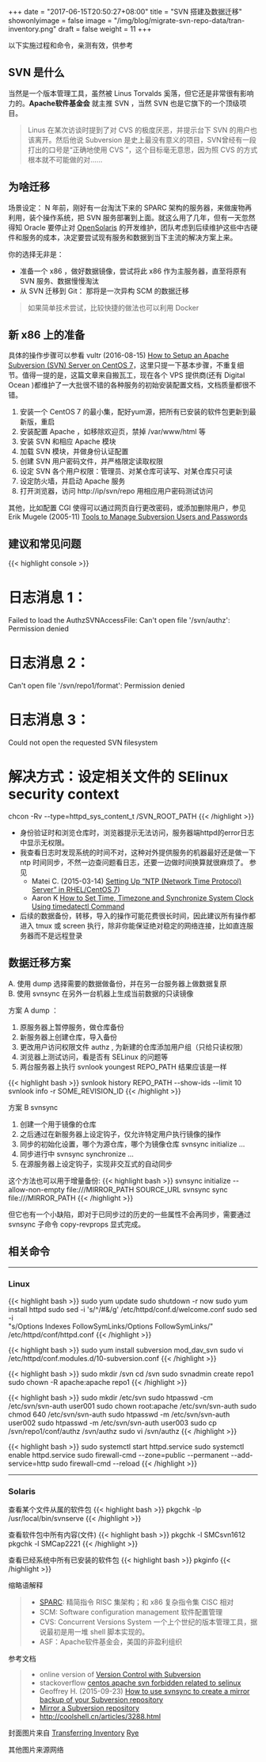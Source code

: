 +++
date = "2017-06-15T20:50:27+08:00"
title = "SVN 搭建及数据迁移"
showonlyimage = false
image = "/img/blog/migrate-svn-repo-data/tran-inventory.png"
draft = false
weight = 11
+++

以下实施过程和命令，亲测有效，供参考
<!--more-->

## SVN 是什么
当然是一个版本管理工具，虽然被 Linus Torvalds 奚落，但它还是非常很有影响力的。**Apache软件基金会** 就主推 SVN ，当然 SVN 也是它旗下的一个顶级项目。

> Linus 在某次访谈时提到了对 CVS 的极度厌恶，并提示台下 SVN 的用户也该离开。然后他说  Subversion 是史上最没有意义的项目，SVN曾经有一段打出的口号是“正确地使用 CVS ”，这个目标毫无意思，因为照 CVS 的方式根本就不可能做的对……

## 为啥迁移

场景设定： N 年前，刚好有一台淘汰下来的 SPARC 架构的服务器，来做废物再利用，装个操作系统，把 SVN 服务部署到上面。就这么用了几年，但有一天忽然得知 Oracle 要停止对 [OpenSolaris](https://en.wikipedia.org/wiki/Solaris_(operating_system)) 的开发维护，团队考虑到后续维护这些中古硬件和服务的成本，决定要尝试现有服务和数据到当下主流的解决方案上来。

你的选择无非是：

- 准备一个 x86 ，做好数据镜像，尝试将此 x86 作为主服务器，直至将原有 SVN 服务、数据慢慢淘汰
- 从 SVN 迁移到 Git： 那将是一次异构 SCM 的数据迁移

> 如果简单技术尝试，比较快捷的做法也可以利用 Docker

## 新 x86 上的准备

具体的操作步骤可以参看 vultr (2016-08-15) [How to Setup an Apache Subversion (SVN) Server on CentOS 7](https://www.vultr.com/docs/how-to-setup-an-apache-subversion-svn-server-on-centos-7)，这里只提一下基本步骤，不重复细节。值得一提的是，这篇文章来自搬瓦工，现在各个 VPS 提供商(还有 Digital Ocean )都维护了一大批很不错的各种服务的初始安装配置文档，文档质量都很不错。

1. 安装一个 CentOS 7 的最小集，配好yum源，把所有已安装的软件包更新到最新版，重启
2. 安装配置 Apache ，如移除欢迎页，禁掉 /var/www/html 等
3. 安装 SVN 和相应 Apache 模块
4. 加载 SVN 模块，并做身份认证配置
5. 创建 SVN 用户密码文件，并严格限定读取权限
6. 设定 SVN 各个用户权限：管理员、对某仓库可读写、对某仓库只可读
7. 设定防火墙，并启动 Apache 服务
8. 打开浏览器，访问 http://ip/svn/repo 用相应用户密码测试访问

其他，比如配置 CGI 使得可以通过网页自行更改密码，或添加删除用户，参见 Erik Mugele (2005-11) [Tools to Manage Subversion Users and Passwords](http://www.teuton.org/~ejm/svnpasswd/)

## 建议和常见问题

{{< highlight console >}}
# 日志消息 1：
  Failed to load the AuthzSVNAccessFile:
      Can't open file '/svn/authz': Permission denied

# 日志消息 2：
  Can't open file '/svn/repo1/format': Permission denied

# 日志消息 3：
  Could not open the requested SVN filesystem

# 解决方式：设定相关文件的 SElinux security context
chcon -Rv --type=httpd_sys_content_t /SVN_ROOT_PATH
{{< /highlight >}}

- 身份验证时和浏览仓库时，浏览器提示无法访问，服务器端httpd的error日志中显示无权限。
- 我查看日志时发现系统的时间不对，这种对外提供服务的机器最好还是做一下 ntp 时间同步，不然一边查问题看日志，还要一边做时间换算就很麻烦了。
参见
  - Matei C. (2015-03-14) [Setting Up “NTP (Network Time Protocol) Server” in RHEL/CentOS 7](https://www.tecmint.com/install-ntp-server-in-centos/))
  - Aaron K [How to Set Time, Timezone and Synchronize System Clock Using timedatectl Command](https://www.tecmint.com/set-time-timezone-and-synchronize-time-using-timedatectl-command/)  
- 后续的数据备份，转移，导入的操作可能花费很长时间，因此建议所有操作都进入 tmux 或  screen 执行，除非你能保证绝对稳定的网络连接，比如直连服务器而不是远程登录

## 数据迁移方案

A. 使用 dump 选择需要的数据做备份，并在另一台服务器上做数据复原  
B. 使用 svnsync 在另外一台机器上生成当前数据的只读镜像

方案 A dump ：

1. 原服务器上暂停服务，做仓库备份
2. 新服务器上创建仓库，导入备份
3. 更改用户访问权限文件 authz , 为新建的仓库添加用户组（只给只读权限）
4. 浏览器上测试访问，看是否有 SELinux 的问题等
5. 两台服务器上执行 svnlook youngest REPO_PATH 结果应该是一样

{{< highlight bash >}}
svnlook history REPO_PATH --show-ids --limit 10
svnlook info -r SOME_REVISION_ID
{{< /highlight >}}  

方案 B svnsync

1. 创建一个用于镜像的仓库
2. 之后通过在新服务器上设定钩子，仅允许特定用户执行镜像的操作
3. 同步的初始化设置，哪个为源仓库，哪个为镜像仓库 svnsync initialize ...
4. 同步进行中 svnsync synchronize ...
5. 在源服务器上设定钩子，实现非交互式的自动同步

这个方法也可以用于增量备份:
{{< highlight bash >}}
svnsync initialize --allow-non-empty file:///MIRROR_PATH SOURCE_URL
svnsync sync file:///MIRROR_PATH
{{< /highlight >}}

但它也有一个小缺陷，即对于已同步过的历史的一些属性不会再同步，需要通过 svnsync 子命令 copy-revprops 显式完成。

## 相关命令

---

### Linux

{{< highlight bash >}}
sudo yum update
sudo shutdown -r now
sudo yum install httpd
sudo sed -i 's/^/#&/g' /etc/httpd/conf.d/welcome.conf
sudo sed -i \
  "s/Options Indexes FollowSymLinks/Options FollowSymLinks/" \
  /etc/httpd/conf/httpd.conf
{{< /highlight >}}

{{< highlight bash >}}
sudo yum install subversion mod_dav_svn
sudo vi /etc/httpd/conf.modules.d/10-subversion.conf
{{< /highlight >}}

{{< highlight bash >}}
sudo mkdir /svn
cd /svn
sudo svnadmin create repo1
sudo chown -R apache:apache repo1
{{< /highlight >}}

{{< highlight bash >}}
sudo mkdir /etc/svn
sudo htpasswd -cm /etc/svn/svn-auth user001
sudo chown root:apache /etc/svn/svn-auth
sudo chmod 640 /etc/svn/svn-auth
sudo htpasswd -m /etc/svn/svn-auth user002
sudo htpasswd -m /etc/svn/svn-auth user003
sudo cp /svn/repo1/conf/authz /svn/authz
sudo vi /svn/authz
{{< /highlight >}}

{{< highlight bash >}}
sudo systemctl start httpd.service
sudo systemctl enable httpd.service
sudo firewall-cmd --zone=public --permanent --add-service=http
sudo firewall-cmd --reload
{{< /highlight >}}

---

### Solaris

查看某个文件从属的软件包
{{< highlight bash >}}
pkgchk -lp /usr/local/bin/svnserve
{{< /highlight >}}

查看软件包中所有内容(文件)
{{< highlight bash >}}
pkgchk -l SMCsvn1612
pkgchk -l SMCap2221
{{< /highlight >}}

查看已经系统中所有已安装的软件包
{{< highlight bash >}}
pkginfo
{{< /highlight >}}


缩略语解释

> - [SPARC](https://en.wikipedia.org/wiki/SPARC): 精简指令 RISC 集架构；和 x86 复杂指令集 CISC 相对
> - SCM: Software configuration management 软件配置管理
> - CVS: Concurrent Versions System 一个上个世纪的版本管理工具，据说最初是用一堆 shell 脚本实现的。
> - ASF：Apache软件基金会，美国的非盈利组织

参考文档

> - online version of [Version Control with Subversion](http://svnbook.red-bean.com/)
> - stackoverflow [centos apache svn forbidden related to selinux](https://stackoverflow.com/a/40891894)
> - Geoffrey H. (2015-09-23) [How to use svnsync to create a mirror backup of your Subversion repository](http://www.cardinalpath.com/how-to-use-svnsync-to-create-a-mirror-backup-of-your-subversion-repository/)
> - [Mirror a Subversion repository](http://www.microhowto.info/howto/mirror_a_subversion_repository.html)
> - http://coolshell.cn/articles/3288.html

封面图片来自 [Transferring Inventory](https://dribbble.com/shots/2764840-Transferring-Inventory) <a href="https://dribbble.com/Coleman811"><i class="fa fa-dribbble" aria-hidden="true"></i> Rye</a>  

其他图片来源网络
